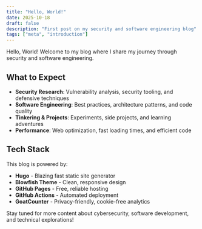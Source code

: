 ```yaml
---
title: "Hello, World!"
date: 2025-10-18
draft: false
description: "First post on my security and software engineering blog"
tags: ["meta", "introduction"]
---
```


Hello, World! Welcome to my blog where I share my journey through security and software engineering.

## What to Expect

- **Security Research**: Vulnerability analysis, security tooling, and defensive techniques
- **Software Engineering**: Best practices, architecture patterns, and code quality
- **Tinkering & Projects**: Experiments, side projects, and learning adventures
- **Performance**: Web optimization, fast loading times, and efficient code

## Tech Stack

This blog is powered by:
- **Hugo** - Blazing fast static site generator
- **Blowfish Theme** - Clean, responsive design
- **GitHub Pages** - Free, reliable hosting
- **GitHub Actions** - Automated deployment
- **GoatCounter** - Privacy-friendly, cookie-free analytics

Stay tuned for more content about cybersecurity, software development, and technical explorations!
